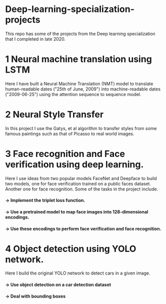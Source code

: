 # Deep-learning-specialization-projects
This repo has some of the projects from the Deep learning specialization that I completed in late 2020. 
# 1 Neural machine translation using LSTM
Here I have built a Neural Machine Translation (NMT) model to translate human-readable dates ("25th of June, 2009") into machine-readable dates ("2009-06-25") using the attention sequence to sequence model.

# 2  Neural Style Transfer
In this project I use the Gatys, et al algorithm to transfer styles from some famous paintings such as that of Picasso to real world images. 

# 3 Face recognition and Face verification using deep learning.
Here I use ideas from two popular models FaceNet and Deepface to build two models, one for face verification trained on a public faces dataset. 
Another one for face recognition. Some of the tasks in the project include. 

   #### -> Implement the triplet loss function. 
   #### -> Use a pretrained model to map face images into 128-dimensional encodings. 
   #### -> Use these encodings to perform face verification and face recognition.

# 4 Object detection using YOLO network. 
Here I build the original YOLO network to detect cars in a given image. 
   #### -> Use object detection on a car detection dataset 
   #### -> Deal with bounding boxes
